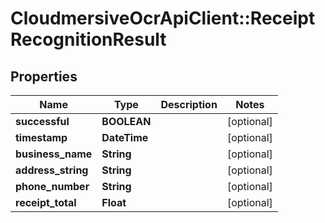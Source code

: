 # CloudmersiveOcrApiClient::ReceiptRecognitionResult

## Properties
Name | Type | Description | Notes
------------ | ------------- | ------------- | -------------
**successful** | **BOOLEAN** |  | [optional] 
**timestamp** | **DateTime** |  | [optional] 
**business_name** | **String** |  | [optional] 
**address_string** | **String** |  | [optional] 
**phone_number** | **String** |  | [optional] 
**receipt_total** | **Float** |  | [optional] 


